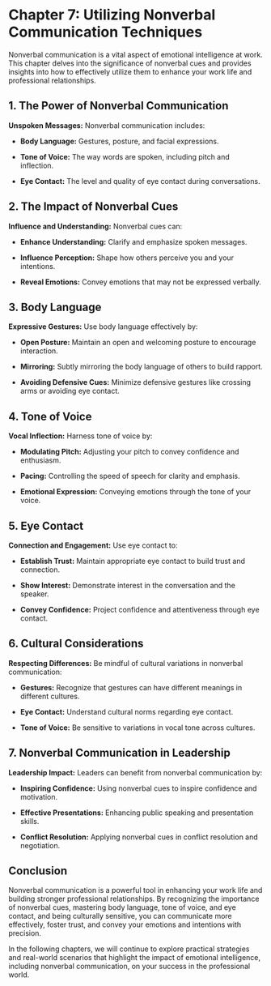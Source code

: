 Chapter 7: Utilizing Nonverbal Communication Techniques
=======================================================

Nonverbal communication is a vital aspect of emotional intelligence at work. This chapter delves into the significance of nonverbal cues and provides insights into how to effectively utilize them to enhance your work life and professional relationships.

**1. The Power of Nonverbal Communication**
-------------------------------------------

**Unspoken Messages:** Nonverbal communication includes:

* **Body Language:** Gestures, posture, and facial expressions.

* **Tone of Voice:** The way words are spoken, including pitch and inflection.

* **Eye Contact:** The level and quality of eye contact during conversations.

**2. The Impact of Nonverbal Cues**
-----------------------------------

**Influence and Understanding:** Nonverbal cues can:

* **Enhance Understanding:** Clarify and emphasize spoken messages.

* **Influence Perception:** Shape how others perceive you and your intentions.

* **Reveal Emotions:** Convey emotions that may not be expressed verbally.

**3. Body Language**
--------------------

**Expressive Gestures:** Use body language effectively by:

* **Open Posture:** Maintain an open and welcoming posture to encourage interaction.

* **Mirroring:** Subtly mirroring the body language of others to build rapport.

* **Avoiding Defensive Cues:** Minimize defensive gestures like crossing arms or avoiding eye contact.

**4. Tone of Voice**
--------------------

**Vocal Inflection:** Harness tone of voice by:

* **Modulating Pitch:** Adjusting your pitch to convey confidence and enthusiasm.

* **Pacing:** Controlling the speed of speech for clarity and emphasis.

* **Emotional Expression:** Conveying emotions through the tone of your voice.

**5. Eye Contact**
------------------

**Connection and Engagement:** Use eye contact to:

* **Establish Trust:** Maintain appropriate eye contact to build trust and connection.

* **Show Interest:** Demonstrate interest in the conversation and the speaker.

* **Convey Confidence:** Project confidence and attentiveness through eye contact.

**6. Cultural Considerations**
------------------------------

**Respecting Differences:** Be mindful of cultural variations in nonverbal communication:

* **Gestures:** Recognize that gestures can have different meanings in different cultures.

* **Eye Contact:** Understand cultural norms regarding eye contact.

* **Tone of Voice:** Be sensitive to variations in vocal tone across cultures.

**7. Nonverbal Communication in Leadership**
--------------------------------------------

**Leadership Impact:** Leaders can benefit from nonverbal communication by:

* **Inspiring Confidence:** Using nonverbal cues to inspire confidence and motivation.

* **Effective Presentations:** Enhancing public speaking and presentation skills.

* **Conflict Resolution:** Applying nonverbal cues in conflict resolution and negotiation.

**Conclusion**
--------------

Nonverbal communication is a powerful tool in enhancing your work life and building stronger professional relationships. By recognizing the importance of nonverbal cues, mastering body language, tone of voice, and eye contact, and being culturally sensitive, you can communicate more effectively, foster trust, and convey your emotions and intentions with precision.

In the following chapters, we will continue to explore practical strategies and real-world scenarios that highlight the impact of emotional intelligence, including nonverbal communication, on your success in the professional world.
